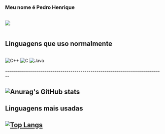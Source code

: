 ### Meu nome é Pedro Henrique 
<div style="display : inline_block"><br/>
<img aling="center" src="https://enotas.com.br/blog/wp-content/uploads/2021/02/linguagem-de-programação.jpg">
</div><br/>

Linguagens que uso normalmente
-------------------------------
<div style="display: inline_block"><br/>
<img aling="center" alt="C++" src="https://img.shields.io/badge/C%2B%2B-00599C?style=for-the-badge&logo=c%2B%2B&logoColor=white">
<img aling="center" alt="C" src="https://img.shields.io/badge/C-00599C?style=for-the-badge&logo=c&logoColor=white">
<img aling="center" alt="Java" src="https://img.shields.io/badge/Java-ED8B00?style=for-the-badge&logo=openjdk&logoColor=white">
</div><br/>
--------------------------------------------------------------------------------

![Anurag's GitHub stats](https://github-readme-stats.vercel.app/api?username=PedroHenriqueBRO&show_icons=true&theme=cobalt)
--------
Linguagens mais usadas
--------
[![Top Langs](https://github-readme-stats.vercel.app/api/top-langs/?username=PedroHenriqueBRO&layout=compact)]()
--------


